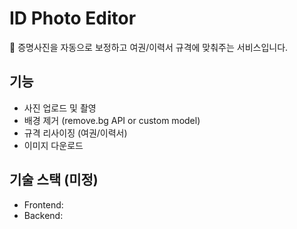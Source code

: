 # ID Photo Editor

📸 증명사진을 자동으로 보정하고 여권/이력서 규격에 맞춰주는 서비스입니다.

## 기능
- 사진 업로드 및 촬영
- 배경 제거 (remove.bg API or custom model)
- 규격 리사이징 (여권/이력서)
- 이미지 다운로드

## 기술 스택 (미정)
- Frontend: 
- Backend: 
